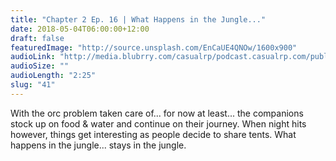 ```yaml
---
title: "Chapter 2 Ep. 16 | What Happens in the Jungle..."
date: 2018-05-04T06:00:00+12:00
draft: false
featuredImage: "http://source.unsplash.com/EnCaUE4QNOw/1600x900"
audioLink: "http://media.blubrry.com/casualrp/podcast.casualrp.com/public/Chapter%202%20Ep.%2016%20_%20What%20Happens%20in%20the%20Jungle....mp3"
audioSize: ""
audioLength: "2:25"
slug: "41"
---
```


With the orc problem taken care of... for now at least... the companions stock up on food & water and continue on their journey. When night hits however, things get interesting as people decide to share tents. What happens in the jungle... stays in the jungle.

